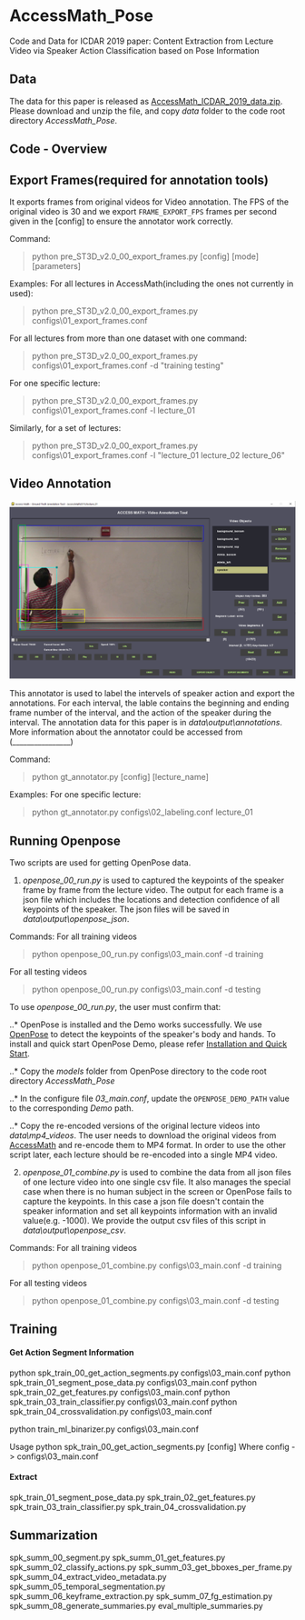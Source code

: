 # AccessMath_Pose
Code and Data for ICDAR 2019 paper: Content Extraction from Lecture Video via Speaker Action Classification based on Pose Information

## Data
The data for this paper is released as [AccessMath_ICDAR_2019_data.zip](https://www.dropbox.com/s/5tk5zi5aytyf7ni/AccessMath_ICDAR_2019_data.zip?dl=0). Please download and unzip the file, and copy *data* folder to the code root directory *AccessMath_Pose*.


## Code - Overview

Export Frames(required for annotation tools)
------
It exports frames from original videos for Video annotation. The FPS of the original video is 30 and we export `FRAME_EXPORT_FPS` frames per second given in the [config] to ensure the annotator work correctly.

Command: 
> python pre_ST3D_v2.0_00_export_frames.py [config] [mode] [parameters]  

Examples:
For all lectures in AccessMath(including the ones not currently in used):
> python pre_ST3D_v2.0_00_export_frames.py configs\01_export_frames.conf

For all lectures from more than one dataset with one command:
> python pre_ST3D_v2.0_00_export_frames.py configs\01_export_frames.conf -d "training testing"

For one specific lecture:
> python pre_ST3D_v2.0_00_export_frames.py configs\01_export_frames.conf -l lecture_01

Similarly, for a set of lectures: 
> python pre_ST3D_v2.0_00_export_frames.py configs\01_export_frames.conf -l "lecture_01 lecture_02 lecture_06"
       

  
Video Annotation
------
![alt text](https://github.com/adaniefei/Other/blob/images/gt_annotator.png?raw=true "Logo Title Text 1")

This annotator is used to label the intervels of speaker action and export the annotations. For each interval, the lable contains the beginning and ending frame number of the interval, and the action of the speaker during the interval. The annotation data for this paper is in *data\output\annotations*. More information about the annotator could be accessed from (________________)

Command:
> python gt_annotator.py [config] [lecture_name]

Examples:
For one specific lecture:
> python gt_annotator.py configs\02_labeling.conf lecture_01


Running Openpose 
------
Two scripts are used for getting OpenPose data. 

1. *openpose_00_run.py* is used to captured the keypoints of the speaker frame by frame from the lecture video. The output for each frame is a json file which includes the locations and detection confidence of all keypoints of the speaker. The json files will be saved in *data\output\openpose_json*.

Commands:
For all training videos
> python openpose_00_run.py configs\03_main.conf -d training

For all testing videos
> python openpose_00_run.py configs\03_main.conf -d testing

To use *openpose_00_run.py*, the user must confirm that:

..* OpenPose is installed and the Demo works successfully.
We use [OpenPose](https://github.com/CMU-Perceptual-Computing-Lab/openpose) to detect the keypoints of the speaker's body and hands. To install and quick start OpenPose Demo, please refer [Installation and Quick Start](https://github.com/CMU-Perceptual-Computing-Lab/openpose#installation-reinstallation-and-uninstallation). 

..* Copy the *models* folder from OpenPose directory to the code root directory *AccessMath_Pose*

..* In the configure file *03_main.conf*, update the `OPENPOSE_DEMO_PATH` value to the corresponding *Demo* path.

..* Copy the re-encoded versions of the original lecture videos into *data\mp4_videos*.
The user needs to download the original videos from [AccessMath](https://www.cs.rit.edu/~accessmath/am_videos/) and re-encode them to MP4 format. In order to use the other script later, each lecture should be re-encoded into a single MP4 video.


2. *openpose_01_combine.py* is used to combine the data from all json files of one lecture video into one single csv file. It also manages the special case when there is no human subject in the screen or OpenPose fails to capture the keypoints. In this case a json file doesn't contain the speaker information and set all keypoints information with an invalid value(e.g. -1000). We provide the output csv files of this script in *data\output\openpose_csv*.

Commands:
For all training videos
> python openpose_01_combine.py configs\03_main.conf -d training

For all testing videos
> python openpose_01_combine.py configs\03_main.conf -d testing


Training
------
#### Get Action Segment Information

   python spk_train_00_get_action_segments.py configs\03_main.conf
   python spk_train_01_segment_pose_data.py configs\03_main.conf
   python spk_train_02_get_features.py configs\03_main.conf
   python spk_train_03_train_classifier.py configs\03_main.conf
   python spk_train_04_crossvalidation.py configs\03_main.conf

   python train_ml_binarizer.py configs\03_main.conf
   
  Usage
    python spk_train_00_get_action_segments.py [config]
  Where
    config - > configs\03_main.conf
    
#### Extract
  
spk_train_01_segment_pose_data.py
spk_train_02_get_features.py
spk_train_03_train_classifier.py
spk_train_04_crossvalidation.py

Summarization
------
spk_summ_00_segment.py
spk_summ_01_get_features.py
spk_summ_02_classify_actions.py
spk_summ_03_get_bboxes_per_frame.py
spk_summ_04_extract_video_metadata.py
spk_summ_05_temporal_segmentation.py
spk_summ_06_keyframe_extraction.py
spk_summ_07_fg_estimation.py
spk_summ_08_generate_summaries.py
eval_multiple_summaries.py
